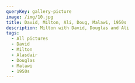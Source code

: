```yaml
---
queryKey: gallery-picture
image: /img/10.jpg
title: David, Milton, Ali, Doug, Malawi, 1950s
description: Milton with David, Douglas and Ali
tags:
  - All pictures
  - David
  - Milton
  - Alasdair
  - Douglas
  - Malawi
  - 1950s
---
```

